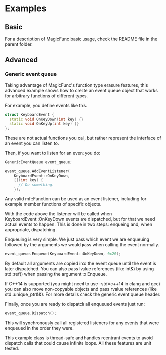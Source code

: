 # Examples
## Basic
For a description of MagicFunc basic usage, check the README file in the parent folder.

## Advanced
### Generic event queue
Taking advantage of MagicFunc's function type erasure features, this advanced example shows how to create an event queue object that works for arbitrary functions of different types.

For example, you define events like this.
```c++
struct KeyboardEvent {
  static void OnKeyDown(int key) {}
  static void OnKeyUp(int key) {}
};
```
These are not actual functions you call, but rather represent the interface of an event you can listen to.

Then, if you want to listen for an event you do:
```c++
GenericEventQueue event_queue;

event_queue.AddEventListener(
    KeyboardEvent::OnKeyDown,
    [](int key) {
      // Do something.
    });
```

Any valid mf::Function can be used as an event listener, including for example member functions of specific objects.

With the code above the listener will be called when KeyboardEvent::OnKeyDown events are dispatched, but for that we need actual events to happen. This is done in two steps: enqueing and, when appropriate, dispatching.

Enqueuing is very simple. We just pass which event we are enqueuing followed by the arguments we would pass when calling the event normally.
```c++
event_queue.Enqueue(KeyboardEvent::OnKeyDown, 0x20);
```

By default all arguments are copied into the event queue until the event is later dispatched. You can also pass lvalue references (like int&) by using std::ref() when passing the argument to Enqueue.

If C++14 is supported (you might need to use -std=c++14 in clang and gcc) you can also move non-copyable objects and pass rvalue references (like std::unique_ptr<T>&&). For more details check the generic event queue header.

Finally, once you are ready to dispatch all enqueued events just run:
```c++
event_queue.Dispatch();
```

This will synchronously call all registered listeners for any events that were enqueued in the order they were.

This example class is thread-safe and handles reentrant events to avoid dispatch calls that could cause infinite loops. All these features are unit tested.
